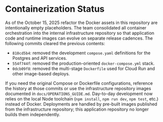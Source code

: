 # Containerization Status

As of the October 15, 2025 refactor the Docker assets in this repository are intentionally empty placeholders.
The team consolidated all container orchestration into the internal infrastructure repository so that
application code and runtime images can evolve on separate release cadences. The following commits cleared the
previous contents:

- `810cd5b4`: removed the development `compose.yaml` definitions for the Postgres and API services.
- `554f744f`: removed the production-oriented `docker-compose.yml` stack.
- `0dcb09f8`: removed the multi-stage `Dockerfile` used for Cloud Run and other image-based deploys.

If you need the original Compose or Dockerfile configurations, reference the history at those commits or use the
infrastructure repository images documented in `docs/OPERATIONS_GUIDE.md`. Day-to-day development now relies on the
local Node toolchain (`npm install`, `npm run dev`, `npm test`, etc.) instead of Docker. Deployments are handled by
pre-built images published from the infrastructure repository; this application repository no longer builds them
independently.

